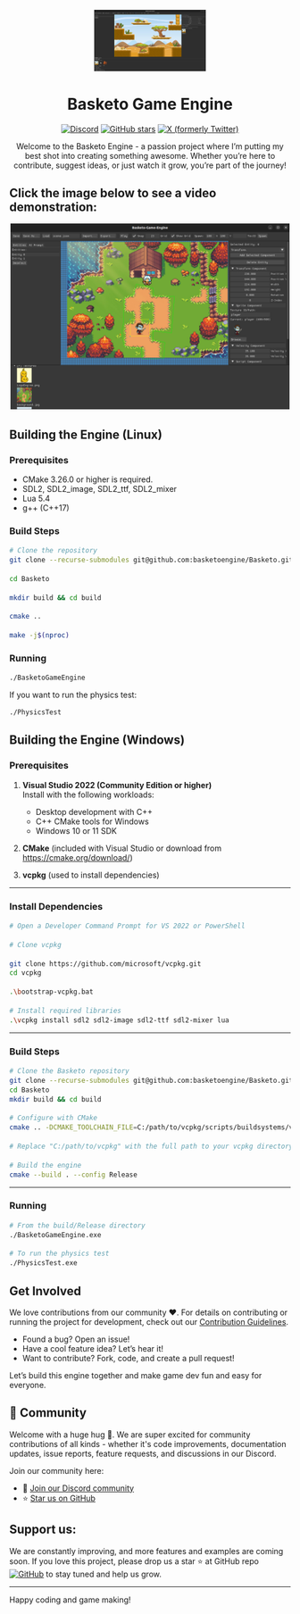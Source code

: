 <p align="center">
    <img src="readmeimgs/image.png" alt="Basketo Game Engine Logo" width="200"/>
</p>

<h1 align="center">Basketo Game Engine</h1>

<div align="center">

[![Discord](https://img.shields.io/discord/your_discord_server_id?logo=discord&label=Discord&color=5B5BD6&logoColor=white)](https://discord.gg/sTM6FPMH) <!-- Replace your_discord_server_id with your actual server ID -->
[![GitHub stars](https://img.shields.io/github/stars/basketoengine/Basketo?style=social)](https://github.com/basketoengine/Basketo)
[![X (formerly Twitter)](https://img.shields.io/twitter/follow/BaslaelWorkneh?style=social&logo=x)](https://x.com/BaslaelWorkneh)

</div>

<p align="center">
Welcome to the Basketo Engine - a passion project where I’m putting my best shot into creating something awesome. Whether you’re here to contribute, suggest ideas, or just watch it grow, you’re part of the journey!
</p>

## Click the image below to see a video demonstration:
<p align="center">
  <a href="https://x.com/BaslaelWorkneh/status/1922713614697288096">
    <img src="readmeimgs/image2.png" alt="Basketo Engine Demo" width="500"/>
  </a>
</p>

## Building the Engine (Linux)

### Prerequisites
- CMake 3.26.0 or higher is required.
- SDL2, SDL2_image, SDL2_ttf, SDL2_mixer
- Lua 5.4
- g++ (C++17)

### Build Steps
```bash
# Clone the repository
git clone --recurse-submodules git@github.com:basketoengine/Basketo.git

cd Basketo

mkdir build && cd build

cmake ..

make -j$(nproc)

```

### Running
```bash
./BasketoGameEngine

```

If you want to run the physics test:
```bash
./PhysicsTest

```

## Building the Engine (Windows)

### Prerequisites

1. **Visual Studio 2022 (Community Edition or higher)**  
   Install with the following workloads:
   - Desktop development with C++
   - C++ CMake tools for Windows
   - Windows 10 or 11 SDK

2. **CMake** (included with Visual Studio or download from https://cmake.org/download/)

3. **vcpkg** (used to install dependencies)


---

### Install Dependencies

```bash
# Open a Developer Command Prompt for VS 2022 or PowerShell

# Clone vcpkg

git clone https://github.com/microsoft/vcpkg.git
cd vcpkg

.\bootstrap-vcpkg.bat

# Install required libraries
.\vcpkg install sdl2 sdl2-image sdl2-ttf sdl2-mixer lua

```

---

### Build Steps

```bash
# Clone the Basketo repository
git clone --recurse-submodules git@github.com:basketoengine/Basketo.git
cd Basketo
mkdir build && cd build

# Configure with CMake
cmake .. -DCMAKE_TOOLCHAIN_FILE=C:/path/to/vcpkg/scripts/buildsystems/vcpkg.cmake -DCMAKE_BUILD_TYPE=Release

# Replace "C:/path/to/vcpkg" with the full path to your vcpkg directory

# Build the engine
cmake --build . --config Release
```

---

### Running

```bash
# From the build/Release directory
./BasketoGameEngine.exe

# To run the physics test
./PhysicsTest.exe
```

## Get Involved

We love contributions from our community ❤️. For details on contributing or running the project for development, check out our [Contribution Guidelines](ContributionGuidline.md). <!-- Assuming you have this file -->

- Found a bug? Open an issue!
- Have a cool feature idea? Let’s hear it!
- Want to contribute? Fork, code, and create a pull request!

Let’s build this engine together and make game dev fun and easy for everyone.

## 👥 Community
Welcome with a huge hug 🤗. We are super excited for community contributions of all kinds - whether it's code improvements, documentation updates, issue reports, feature requests, and discussions in our Discord.

Join our community here:

- 👋 [Join our Discord community](https://discord.gg/sTM6FPMH)
- ⭐ [Star us on GitHub](https://github.com/basketoengine/Basketo)

## Support us:
We are constantly improving, and more features and examples are coming soon. If you love this project, please drop us a star ⭐ at GitHub repo [![GitHub](https://img.shields.io/github/stars/basketoengine/Basketo?color=5B5BD6)](https://github.com/basketoengine/Basketo) to stay tuned and help us grow.

---

Happy coding and game making!


